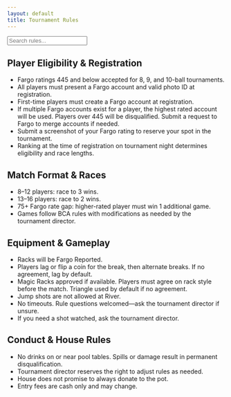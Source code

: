 ```yaml
---
layout: default
title: Tournament Rules
---
```


<input type="text" id="search" placeholder="Search rules...">

<section id="player-eligibility">
  <h2>Player Eligibility & Registration</h2>
  <ul>
    <li>Fargo ratings 445 and below accepted for 8, 9, and 10-ball tournaments.</li>
    <li>All players must present a Fargo account and valid photo ID at registration.</li>
    <li>First-time players must create a Fargo account at registration.</li>
    <li>If multiple Fargo accounts exist for a player, the highest rated account will be used. Players over 445 will be disqualified. Submit a request to Fargo to merge accounts if needed.</li>
    <li>Submit a screenshot of your Fargo rating to reserve your spot in the tournament.</li>
    <li>Ranking at the time of registration on tournament night determines eligibility and race lengths.</li>
  </ul>
</section>

<section id="match-format">
  <h2>Match Format & Races</h2>
  <ul>
    <li>8–12 players: race to 3 wins.</li>
    <li>13–16 players: race to 2 wins.</li>
    <li>75+ Fargo rate gap: higher-rated player must win 1 additional game.</li>
    <li>Games follow BCA rules with modifications as needed by the tournament director.</li>
  </ul>
</section>

<section id="equipment">
  <h2>Equipment & Gameplay</h2>
  <ul>
    <li>Racks will be Fargo Reported.</li>
    <li>Players lag or flip a coin for the break, then alternate breaks. If no agreement, lag by default.</li>
    <li>Magic Racks approved if available. Players must agree on rack style before the match. Triangle used by default if no agreement.</li>
    <li>Jump shots are not allowed at River.</li>
    <li>No timeouts. Rule questions welcomed—ask the tournament director if unsure.</li>
    <li>If you need a shot watched, ask the tournament director.</li>
  </ul>
</section>

<section id="conduct">
  <h2>Conduct & House Rules</h2>
  <ul>
    <li>No drinks on or near pool tables. Spills or damage result in permanent disqualification.</li>
    <li>Tournament director reserves the right to adjust rules as needed.</li>
    <li>House does not promise to always donate to the pot.</li>
    <li>Entry fees are cash only and may change.</li>
  </ul>
</section>

<script>
  // Basic search functionality
  const searchBox = document.getElementById('search');
  searchBox.addEventListener('input', function() {
    const term = searchBox.value.toLowerCase();
    document.querySelectorAll('section').forEach(section => {
      const text = section.textContent.toLowerCase();
      section.style.display = text.includes(term) ? 'block' : 'none';
    });
  });
</script>
